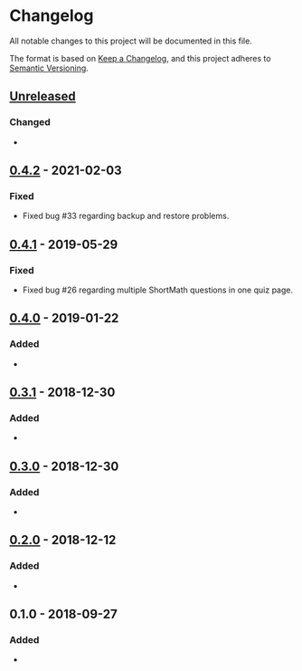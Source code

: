 # Changelog
All notable changes to this project will be documented in this file.

The format is based on [Keep a Changelog](https://keepachangelog.com/en/1.0.0/),
and this project adheres to [Semantic Versioning](https://semver.org).

## [Unreleased]
### Changed
- 

## [0.4.2] - 2021-02-03
### Fixed
- Fixed bug #33 regarding backup and restore problems.

## [0.4.1] - 2019-05-29
### Fixed
- Fixed bug #26 regarding multiple ShortMath questions in one quiz page.

## [0.4.0] - 2019-01-22
### Added
- 

## [0.3.1] - 2018-12-30
### Added
- 

## [0.3.0] - 2018-12-30
### Added
- 

## [0.2.0] - 2018-12-12
### Added
- 

## 0.1.0 - 2018-09-27
### Added
- 

[Unreleased]: https://github.com/KQMATH/moodle-qtype_shortmath/compare/v0.4.2...HEAD
[0.4.2]: https://github.com/KQMATH/moodle-qtype_shortmath/compare/v0.4.1...v0.4.2
[0.4.1]: https://github.com/KQMATH/moodle-qtype_shortmath/compare/v0.4.0...v0.4.1
[0.4.0]: https://github.com/KQMATH/moodle-qtype_shortmath/compare/v0.3.1...v0.4.0
[0.3.1]: https://github.com/KQMATH/moodle-qtype_shortmath/compare/v0.3.0...v0.3.1
[0.3.0]: https://github.com/KQMATH/moodle-qtype_shortmath/compare/v0.2.0...v0.3.0
[0.2.0]: https://github.com/KQMATH/moodle-qtype_shortmath/compare/v0.1.0...v0.2.0

